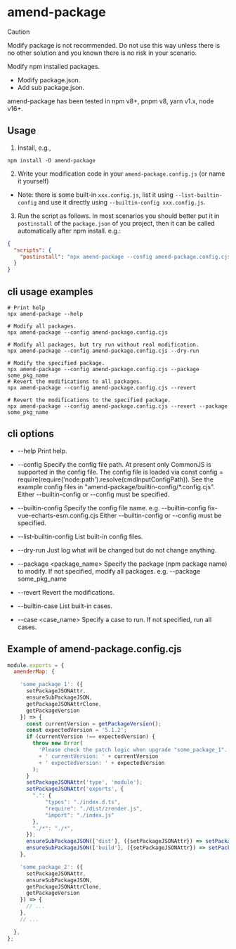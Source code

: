 # amend-package

> [!CAUTION]
> Modify package is not recommended. Do not use this way unless there is no other solution and you known there is no risk in your scenario.

Modify npm installed packages.
+ Modify package.json.
+ Add sub package.json.

amend-package has been tested in npm v8+, pnpm v8, yarn v1.x, node v16+.

## Usage

1. Install, e.g.,
  ```shell
  npm install -D amend-package
  ```
2. Write your modification code in your `amend-package.config.js` (or name it yourself)
  + Note: there is some built-in `xxx.config.js`, list it using `--list-builtin-config` and use it directly using `--builtin-config xxx.config.js`.
3. Run the script as follows. In most scenarios you should better put it in `postinstall` of the `package.json` of you project, then it can be called automatically after npm install. e.g.:
  ```json
  {
    "scripts": {
      "postinstall": "npx amend-package --config amend-package.config.cjs"
    }
  }
  ```

## cli usage examples

```shell
# Print help
npx amend-package --help

# Modify all packages.
npx amend-package --config amend-package.config.cjs

# Modify all packages, but try run without real modification.
npx amend-package --config amend-package.config.cjs --dry-run

# Modify the specified package.
npx amend-package --config amend-package.config.cjs --package some_pkg_name
# Revert the modifications to all packages.
npx amend-package --config amend-package.config.cjs --revert

# Revert the modifications to the specified package.
npx amend-package --config amend-package.config.cjs --revert --package some_pkg_name
```

## cli options

+ --help
  Print help.

+ --config
  Specify the config file path.
  At present only CommonJS is supported in the config file.
  The config file is loaded via
    const config = require(require('node:path').resolve(cmdInputConfigPath)).
  See the example config files in "amend-package/builtin-config/*.config.cjs".
  Either --builtin-config or --config must be specified.

+ --builtin-config
  Specify the config file name.
  e.g. --builtin-config fix-vue-echarts-esm.config.cjs
  Either --builtin-config or --config must be specified.

+ --list-builtin-config
  List built-in config files.

+ --dry-run
  Just log what will be changed but do not change anything.

+ --package <package_name>
  Specify the package (npm package name) to modify.
  If not specified, modify all packages.
  e.g. --package some_pkg_name

+ --revert
  Revert the modifications.

+ --builtin-case
  List built-in cases.

+ --case <case_name>
  Specify a case to run.
  If not specified, run all cases.


## Example of amend-package.config.cjs

```js
module.exports = {
  amenderMap: {

    'some_package_1': ({
      setPackageJSONAttr,
      ensureSubPackageJSON,
      getPackageJSONAttrClone,
      getPackageVersion
    }) => {
      const currentVersion = getPackageVersion();
      const expectedVersion = '5.1.2';
      if (currentVersion !== expectedVersion) {
        throw new Error(
          'Please check the patch logic when upgrade "some_package_1".'
          + ' currentVersion: ' + currentVersion
          + ' expectedVersion: ' + expectedVersion
        );
      }
      setPackageJSONAttr('type', 'module');
      setPackageJSONAttr('exports', {
        ".": {
            "types": "./index.d.ts",
            "require": "./dist/zrender.js",
            "import": "./index.js"
        },
        "./*": "./*",
      });
      ensureSubPackageJSON(['dist'], ({setPackageJSONAttr}) => setPackageJSONAttr('type', 'commonjs'));
      ensureSubPackageJSON(['build'], ({setPackageJSONAttr}) => setPackageJSONAttr('type', 'commonjs'));
    },

    'some_package_2': ({
      setPackageJSONAttr,
      ensureSubPackageJSON,
      getPackageJSONAttrClone,
      getPackageVersion
    }) => {
      // ...
    },
    // ...

  },
};
```
